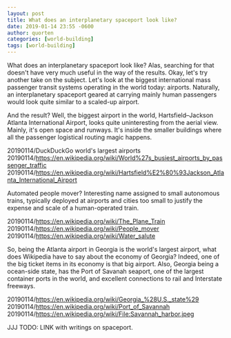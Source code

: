 ```yaml
---
layout: post
title: What does an interplanetary spaceport look like?
date: 2019-01-14 23:55 -0600
author: quorten
categories: [world-building]
tags: [world-building]
---
```


What does an interplanetary spaceport look like?  Alas, searching for
that doesn't have very much useful in the way of the results.  Okay,
let's try another take on the subject.  Let's look at the biggest
international mass passenger transit systems operating in the world
today: airports.  Naturally, an interplanetary spaceport geared at
carrying mainly human passengers would look quite similar to a
scaled-up airport.

And the result?  Well, the biggest airport in the world,
Hartsfield–Jackson Atlanta International Airport, looks quite
uninteresting from the aerial view.  Mainly, it's open space and
runways.  It's inside the smaller buildings where all the passenger
logistical routing magic happens.

20190114/DuckDuckGo world's largest airports  
20190114/https://en.wikipedia.org/wiki/World%27s_busiest_airports_by_passenger_traffic  
20190114/https://en.wikipedia.org/wiki/Hartsfield%E2%80%93Jackson_Atlanta_International_Airport

Automated people mover?  Interesting name assigned to small autonomous
trains, typically deployed at airports and cities too small to justify
the expense and scale of a human-operated train.

20190114/https://en.wikipedia.org/wiki/The_Plane_Train  
20190114/https://en.wikipedia.org/wiki/People_mover  
20190114/https://en.wikipedia.org/wiki/Water_salute

<!-- more -->

So, being the Atlanta airport in Georgia is the world's largest
airport, what does Wikipedia have to say about the economy of Georgia?
Indeed, one of the big ticket items in its economy is that big
airport.  Also, Georgia being a ocean-side state, has the Port of
Savanah seaport, one of the largest container ports in the world, and
excellent connections to rail and Interstate freeways.

20190114/https://en.wikipedia.org/wiki/Georgia_%28U.S._state%29  
20190114/https://en.wikipedia.org/wiki/Port_of_Savannah
20190114/https://en.wikipedia.org/wiki/File:Savannah_harbor.jpeg

JJJ TODO: LINK with writings on spaceport.
